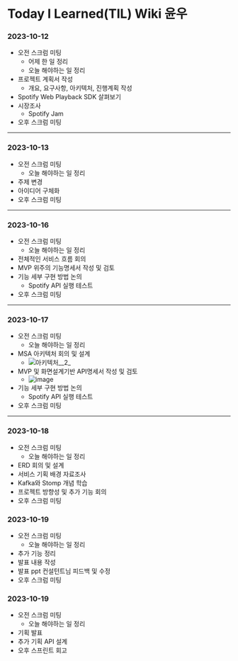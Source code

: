 # Today I Learned(TIL) Wiki 윤우

### 2023-10-12

- 오전 스크럼 미팅
    - 어제 한 일 정리
    - 오늘 해야하는 일 정리
- 프로젝트 계획서 작성
    - 개요, 요구사항, 아키텍처, 진행계획 작성
- Spotify Web Playback SDK 살펴보기
- 시장조사
    - Spotify Jam
- 오후 스크럼 미팅
---

### 2023-10-13

- 오전 스크럼 미팅
    - 오늘 해야하는 일 정리
- 주제 변경
- 아이디어 구체화
- 오후 스크럼 미팅
---

### 2023-10-16

- 오전 스크럼 미팅
    - 오늘 해야하는 일 정리
- 전체적인 서비스 흐름 회의
- MVP 위주의 기능명세서 작성 및 검토
- 기능 세부 구현 방법 논의
    - Spotify API 실행 테스트
- 오후 스크럼 미팅
---

### 2023-10-17

- 오전 스크럼 미팅
    - 오늘 해야하는 일 정리
- MSA 아키텍처 회의 및 설계
    - ![아키텍처__2_](/uploads/16e1284c765f8de82c61239ed5284875/아키텍처__2_.png)
- MVP 및 화면설계기반 API명세서 작성 및 검토
    - ![image](/uploads/bdca6a74758b6fde0fbc1fdbc79e703b/image.png)
- 기능 세부 구현 방법 논의
    - Spotify API 실행 테스트
- 오후 스크럼 미팅
---

### 2023-10-18

- 오전 스크럼 미팅
    - 오늘 해야하는 일 정리
- ERD 회의 및 설계
- 서비스 기획 배경 자료조사
- Kafka와 Stomp 개념 학습
- 프로젝트 방향성 및 추가 기능 회의
- 오후 스크럼 미팅

### 2023-10-19

- 오전 스크럼 미팅
    - 오늘 해야하는 일 정리
- 추가 기능 정리
- 발표 내용 작성
- 발표 ppt 컨설턴트님 피드백 및 수정 
- 오후 스크럼 미팅

### 2023-10-19

- 오전 스크럼 미팅
    - 오늘 해야하는 일 정리
- 기획 발표
- 추가 기획 API 설계
- 오후 스프린트 회고
